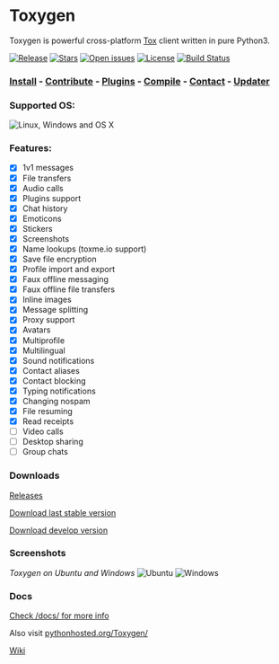 # Toxygen

Toxygen is powerful cross-platform [Tox](https://tox.chat/) client written in pure Python3.

[![Release](https://img.shields.io/github/release/toxygen-project/toxygen.svg?style=flat)](https://github.com/toxygen-project/toxygen/releases/latest)
[![Stars](https://img.shields.io/github/stars/toxygen-project/toxygen.svg?style=flat)](https://github.com/toxygen-project/toxygen/stargazers)
[![Open issues](https://img.shields.io/github/issues/toxygen-project/toxygen.svg?style=flat)](https://github.com/toxygen-project/toxygen/issues)
[![License](https://img.shields.io/badge/license-GPLv3-blue.svg?style=flat)](https://raw.githubusercontent.com/toxygen-project/toxygen/master/LICENSE.md)
[![Build Status](https://travis-ci.org/toxygen-project/toxygen.svg?branch=master)](https://travis-ci.org/toxygen-project/toxygen)

### [Install](/docs/install.md) - [Contribute](/docs/contributing.md) - [Plugins](/docs/plugins.md) - [Compile](/docs/compile.md) - [Contact](/docs/contact.md) - [Updater](https://github.com/toxygen-project/toxygen_updater)

### Supported OS:

![Linux, Windows and OS X](/docs/os.png)

### Features:

- [x] 1v1 messages
- [x] File transfers
- [x] Audio calls
- [x] Plugins support
- [x] Chat history
- [x] Emoticons
- [x] Stickers
- [x] Screenshots
- [x] Name lookups (toxme.io support)
- [x] Save file encryption
- [x] Profile import and export
- [x] Faux offline messaging
- [x] Faux offline file transfers
- [x] Inline images
- [x] Message splitting
- [x] Proxy support
- [x] Avatars
- [x] Multiprofile
- [x] Multilingual
- [x] Sound notifications
- [x] Contact aliases
- [x] Contact blocking
- [x] Typing notifications
- [x] Changing nospam
- [x] File resuming
- [x] Read receipts
- [ ] Video calls
- [ ] Desktop sharing
- [ ] Group chats

### Downloads
[Releases](https://github.com/toxygen-project/toxygen/releases)

[Download last stable version](https://github.com/toxygen-project/toxygen/archive/master.zip)

[Download develop version](https://github.com/toxygen-project/toxygen/archive/develop.zip)

### Screenshots
*Toxygen on Ubuntu and Windows*
![Ubuntu](/docs/ubuntu.png)
![Windows](/docs/windows.png)

### Docs
[Check /docs/ for more info](/docs/)

Also visit [pythonhosted.org/Toxygen/](http://pythonhosted.org/Toxygen/)

[Wiki](https://wiki.tox.chat/clients/toxygen)
